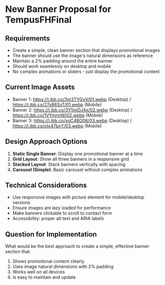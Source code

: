 # New Banner Proposal for TempusFHFinal

## Requirements
- Create a simple, clean banner section that displays promotional images
- The banner should use the image's natural dimensions as reference
- Maintain a 2% padding around the entire banner
- Should work seamlessly on desktop and mobile
- No complex animations or sliders - just display the promotional content

## Current Image Assets
- Banner 1: https://i.ibb.co/3m3TYGvV/01.webp (Desktop) / https://i.ibb.co/27sR6SsT/01.webp (Mobile)
- Banner 2: https://i.ibb.co/3Y5mDJ4x/02.webp (Desktop) / https://i.ibb.co/1VYmnnW/02.webp (Mobile)  
- Banner 3: https://i.ibb.co/xqC48G06/03.webp (Desktop) / https://i.ibb.co/xtx47bxY/03.webp (Mobile)

## Design Approach Options
1. **Static Single Banner**: Display one promotional banner at a time
2. **Grid Layout**: Show all three banners in a responsive grid
3. **Stacked Layout**: Stack banners vertically with spacing
4. **Carousel (Simple)**: Basic carousel without complex animations

## Technical Considerations
- Use responsive images with picture element for mobile/desktop versions
- Ensure images are lazy loaded for performance
- Make banners clickable to scroll to contact form
- Accessibility: proper alt text and ARIA labels

## Question for Implementation
What would be the best approach to create a simple, effective banner section that:
1. Shows promotional content clearly
2. Uses image natural dimensions with 2% padding
3. Works well on all devices
4. Is easy to maintain and update